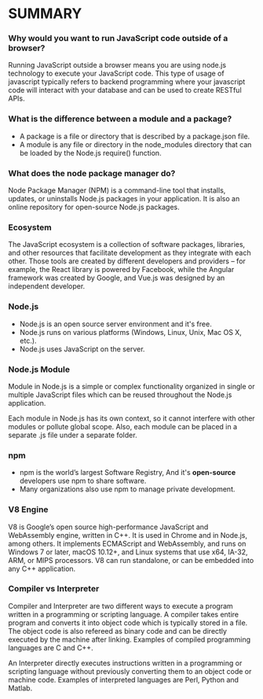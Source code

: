 # SUMMARY #
### Why would you want to run JavaScript code outside of a browser? ###
Running JavaScript outside a browser means you are using node.js technology to execute your JavaScript code. This type of usage of javascript typically refers to backend programming where your javascript code will interact with your database and can be used to create RESTful APIs.

### What is the difference between a module and a package? ###
- A package is a file or directory that is described by a package.json file.
- A module is any file or directory in the node_modules directory that can be loaded by the Node.js require() function.

### What does the node package manager do? ###
Node Package Manager (NPM) is a command-line tool that installs, updates, or uninstalls Node.js packages in your application. It is also an online repository for open-source Node.js packages. 

### Ecosystem ###
The JavaScript ecosystem is a collection of software packages, libraries, and other resources that facilitate development as they integrate with each other. Those tools are created by different developers and providers – for example, the React library is powered by Facebook, while the Angular framework was created by Google, and Vue.js was designed by an independent developer.

### Node.js ###
- Node.js is an open source server environment and it's free.
- Node.js runs on various platforms (Windows, Linux, Unix, Mac OS X, etc.).
- Node.js uses JavaScript on the server.

### Node.js Module ###
Module in Node.js is a simple or complex functionality organized in single or multiple JavaScript files which can be reused throughout the Node.js application.

Each module in Node.js has its own context, so it cannot interfere with other modules or pollute global scope. Also, each module can be placed in a separate .js file under a separate folder.

### npm ###
- npm is the world’s largest Software Registry, And it's **open-source** developers use npm to share software.
- Many organizations also use npm to manage private development.

### V8 Engine ###
V8 is Google’s open source high-performance JavaScript and WebAssembly engine, written in C++. It is used in Chrome and in Node.js, among others. It implements ECMAScript and WebAssembly, and runs on Windows 7 or later, macOS 10.12+, and Linux systems that use x64, IA-32, ARM, or MIPS processors. V8 can run standalone, or can be embedded into any C++ application.

### Compiler vs Interpreter ###
Compiler and Interpreter are two different ways to execute a program written in a programming or scripting language. A compiler takes entire program and converts it into object code which is typically stored in a file. The object code is also refereed as binary code and can be directly executed by the machine after linking. Examples of compiled programming languages are C and C++.

An Interpreter directly executes instructions written in a programming or scripting language without previously converting them to an object code or machine code. Examples of interpreted languages are Perl, Python and Matlab.
